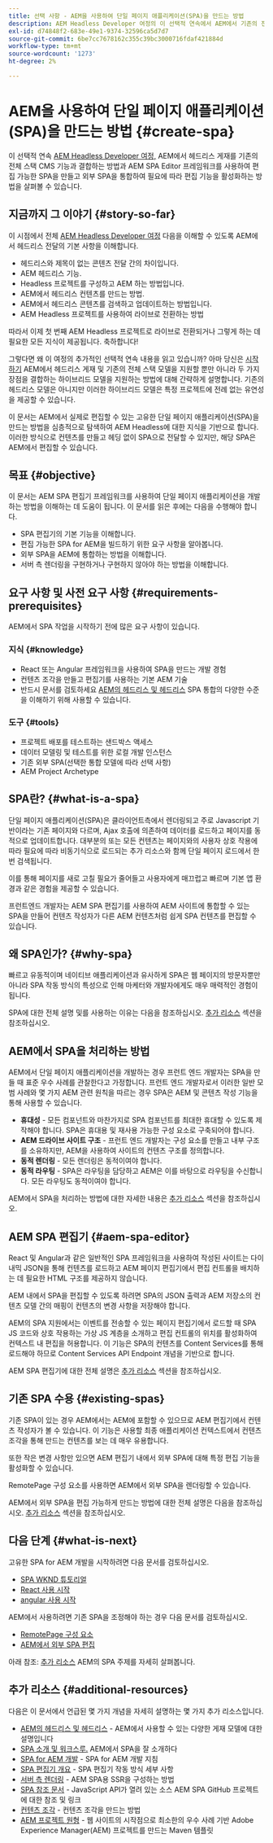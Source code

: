 ```yaml
---
title: 선택 사항 - AEM을 사용하여 단일 페이지 애플리케이션(SPA)을 만드는 방법
description: AEM Headless Developer 여정의 이 선택적 연속에서 AEM에서 기존의 전체 스택 CMS 기능과 헤드리스 게재를 결합하는 방법과 AEM SPA Editor 프레임워크를 사용하여 편집 가능한 SPA을 만드는 방법을 알아봅니다.
exl-id: d74848f2-683e-49e1-9374-32596ca5d7d7
source-git-commit: 6be7cc7678162c355c39bc3000716fdaf421884d
workflow-type: tm+mt
source-wordcount: '1273'
ht-degree: 2%

---
```


# AEM을 사용하여 단일 페이지 애플리케이션(SPA)을 만드는 방법 {#create-spa}

이 선택적 연속 [AEM Headless Developer 여정,](overview.md) AEM에서 헤드리스 게재를 기존의 전체 스택 CMS 기능과 결합하는 방법과 AEM SPA Editor 프레임워크를 사용하여 편집 가능한 SPA을 만들고 외부 SPA을 통합하여 필요에 따라 편집 기능을 활성화하는 방법을 살펴볼 수 있습니다.

## 지금까지 그 이야기 {#story-so-far}

이 시점에서 전체 [AEM Headless Developer 여정](overview.md) 다음을 이해할 수 있도록 AEM에서 헤드리스 전달의 기본 사항을 이해합니다.

* 헤드리스와 제목이 없는 콘텐츠 전달 간의 차이입니다.
* AEM 헤드리스 기능.
* Headless 프로젝트를 구성하고 AEM 하는 방법입니다.
* AEM에서 헤드리스 컨텐츠를 만드는 방법.
* AEM에서 헤드리스 콘텐츠를 검색하고 업데이트하는 방법입니다.
* AEM Headless 프로젝트를 사용하여 라이브로 전환하는 방법

따라서 이제 첫 번째 AEM Headless 프로젝트로 라이브로 전환되거나 그렇게 하는 데 필요한 모든 지식이 제공됩니다. 축하합니다!

그렇다면 왜 이 여정의 추가적인 선택적 연속 내용을 읽고 있습니까? 아마 당신은 [시작하기](getting-started.md#integration-levels) AEM에서 헤드리스 게재 및 기존의 전체 스택 모델을 지원할 뿐만 아니라 두 가지 장점을 결합하는 하이브리드 모델을 지원하는 방법에 대해 간략하게 설명합니다. 기존의 헤드리스 모델은 아니지만 이러한 하이브리드 모델은 특정 프로젝트에 전례 없는 유연성을 제공할 수 있습니다.

이 문서는 AEM에서 실제로 편집할 수 있는 고유한 단일 페이지 애플리케이션(SPA)을 만드는 방법을 심층적으로 탐색하여 AEM Headless에 대한 지식을 기반으로 합니다. 이러한 방식으로 컨텐츠를 만들고 헤딩 없이 SPA으로 전달할 수 있지만, 해당 SPA은 AEM에서 편집할 수 있습니다.

## 목표 {#objective}

이 문서는 AEM SPA 편집기 프레임워크를 사용하여 단일 페이지 애플리케이션을 개발하는 방법을 이해하는 데 도움이 됩니다. 이 문서를 읽은 후에는 다음을 수행해야 합니다.

* SPA 편집기의 기본 기능을 이해합니다.
* 편집 가능한 SPA for AEM을 빌드하기 위한 요구 사항을 알아봅니다.
* 외부 SPA을 AEM에 통합하는 방법을 이해합니다.
* 서버 측 렌더링을 구현하거나 구현하지 않아야 하는 방법을 이해합니다.

## 요구 사항 및 사전 요구 사항 {#requirements-prerequisites}

AEM에서 SPA 작업을 시작하기 전에 많은 요구 사항이 있습니다.

### 지식 {#knowledge}

* React 또는 Angular 프레임워크을 사용하여 SPA을 만드는 개발 경험
* 컨텐츠 조각을 만들고 편집기를 사용하는 기본 AEM 기술
* 반드시 문서를 검토하세요 [AEM의 헤드리스 및 헤드리스](/help/implementing/developing/headful-headless.md) SPA 통합의 다양한 수준을 이해하기 위해 사용할 수 있습니다.

### 도구 {#tools}

* 프로젝트 배포를 테스트하는 샌드박스 액세스
* 데이터 모델링 및 테스트를 위한 로컬 개발 인스턴스
* 기존 외부 SPA(선택한 통합 모델에 따라 선택 사항)
* AEM Project Archetype

## SPA란? {#what-is-a-spa}

단일 페이지 애플리케이션(SPA)은 클라이언트측에서 렌더링되고 주로 Javascript 기반이라는 기존 페이지와 다르며, Ajax 호출에 의존하여 데이터를 로드하고 페이지를 동적으로 업데이트합니다. 대부분의 또는 모든 컨텐츠는 페이지와의 사용자 상호 작용에 따라 필요에 따라 비동기식으로 로드되는 추가 리소스와 함께 단일 페이지 로드에서 한 번 검색됩니다.

이를 통해 페이지를 새로 고칠 필요가 줄어들고 사용자에게 매끄럽고 빠르며 기본 앱 환경과 같은 경험을 제공할 수 있습니다.

프런트엔드 개발자는 AEM SPA 편집기를 사용하여 AEM 사이트에 통합할 수 있는 SPA을 만들어 컨텐츠 작성자가 다른 AEM 컨텐츠처럼 쉽게 SPA 컨텐츠를 편집할 수 있습니다.

## 왜 SPA인가? {#why-spa}

빠르고 유동적이며 네이티브 애플리케이션과 유사하게 SPA은 웹 페이지의 방문자뿐만 아니라 SPA 작동 방식의 특성으로 인해 마케터와 개발자에게도 매우 매력적인 경험이 됩니다.

SPA에 대한 전체 설명 및를 사용하는 이유는 다음을 참조하십시오. [추가 리소스](#additional-resources) 섹션을 참조하십시오.

## AEM에서 SPA을 처리하는 방법

AEM에서 단일 페이지 애플리케이션을 개발하는 경우 프런트 엔드 개발자는 SPA을 만들 때 표준 우수 사례를 관찰한다고 가정합니다. 프런트 엔드 개발자로서 이러한 일반 모범 사례와 몇 가지 AEM 관련 원칙을 따르는 경우 SPA은 AEM 및 콘텐츠 작성 기능을 통해 사용할 수 있습니다.

* **휴대성** - 모든 컴포넌트와 마찬가지로 SPA 컴포넌트를 최대한 휴대할 수 있도록 제작해야 합니다. SPA은 휴대용 및 재사용 가능한 구성 요소로 구축되어야 합니다.
* **AEM 드라이브 사이트 구조** - 프런트 엔드 개발자는 구성 요소를 만들고 내부 구조를 소유하지만, AEM을 사용하여 사이트의 컨텐츠 구조를 정의합니다.
* **동적 렌더링** - 모든 렌더링은 동적이여야 합니다.
* **동적 라우팅** - SPA은 라우팅을 담당하고 AEM은 이를 바탕으로 라우팅을 수신합니다. 모든 라우팅도 동적이여야 합니다.

AEM에서 SPA을 처리하는 방법에 대한 자세한 내용은 [추가 리소스](#additional-resources) 섹션을 참조하십시오.

## AEM SPA 편집기 {#aem-spa-editor}

React 및 Angular과 같은 일반적인 SPA 프레임워크을 사용하여 작성된 사이트는 다이내믹 JSON을 통해 컨텐츠를 로드하고 AEM 페이지 편집기에서 편집 컨트롤을 배치하는 데 필요한 HTML 구조를 제공하지 않습니다.

AEM 내에서 SPA을 편집할 수 있도록 하려면 SPA의 JSON 출력과 AEM 저장소의 컨텐츠 모델 간의 매핑이 컨텐츠의 변경 사항을 저장해야 합니다.

AEM의 SPA 지원에서는 이벤트를 전송할 수 있는 페이지 편집기에서 로드할 때 SPA JS 코드와 상호 작용하는 가상 JS 계층을 소개하고 편집 컨트롤의 위치를 활성화하여 컨텍스트 내 편집을 허용합니다. 이 기능은 SPA의 컨텐츠를 Content Services를 통해 로드해야 하므로 Content Services API Endpoint 개념을 기반으로 합니다.

AEM SPA 편집기에 대한 전체 설명은 [추가 리소스](#additional-resources) 섹션을 참조하십시오.

## 기존 SPA 수용 {#existing-spas}

기존 SPA이 있는 경우 AEM에서는 AEM에 포함할 수 있으므로 AEM 편집기에서 컨텐츠 작성자가 볼 수 있습니다. 이 기능은 사용할 최종 애플리케이션 컨텍스트에서 컨텐츠 조각을 통해 만드는 컨텐츠를 보는 데 매우 유용합니다.

또한 작은 변경 사항만 있으면 AEM 편집기 내에서 외부 SPA에 대해 특정 편집 기능을 활성화할 수 있습니다.

RemotePage 구성 요소를 사용하면 AEM에서 외부 SPA을 렌더링할 수 있습니다.

AEM에서 외부 SPA을 편집 가능하게 만드는 방법에 대한 전체 설명은 다음을 참조하십시오. [추가 리소스](#additional-resources) 섹션을 참조하십시오.

## 다음 단계 {#what-is-next}

고유한 SPA for AEM 개발을 시작하려면 다음 문서를 검토하십시오.

* [SPA WKND 튜토리얼](/help/implementing/developing/hybrid/wknd-tutorial.md)
* [React 사용 시작](/help/implementing/developing/hybrid/getting-started-react.md)
* [angular 사용 시작](/help/implementing/developing/hybrid/getting-started-angular.md)

AEM에서 사용하려면 기존 SPA을 조정해야 하는 경우 다음 문서를 검토하십시오.

* [RemotePage 구성 요소](/help/implementing/developing/hybrid/remote-page.md)
* [AEM에서 외부 SPA 편집](/help/implementing/developing/hybrid/editing-external-spa.md)

아래 참조: [추가 리소스](#additional-resources) AEM의 SPA 주제를 자세히 살펴봅니다.

## 추가 리소스 {#additional-resources}

다음은 이 문서에서 언급된 몇 가지 개념을 자세히 설명하는 몇 가지 추가 리소스입니다.

* [AEM의 헤드리스 및 헤드리스](/help/implementing/developing/headful-headless.md) - AEM에서 사용할 수 있는 다양한 게재 모델에 대한 설명입니다
* [SPA 소개 및 워크스루.](/help/implementing/developing/hybrid/introduction.md) AEM에서 SPA을 잘 소개하다
* [SPA for AEM 개발](/help/implementing/developing/hybrid/developing.md) - SPA for AEM 개발 지침
* [SPA 편집기 개요](/help/implementing/developing/hybrid/editor-overview.md) - SPA 편집기 작동 방식 세부 사항
* [서버 측 렌더링](/help/implementing/developing/hybrid/ssr.md) - AEM SPA용 SSR을 구성하는 방법
* [SPA 참조 문서](/help/implementing/developing/hybrid/reference-materials.md) - JavaScript API가 열려 있는 소스 AEM SPA GitHub 프로젝트에 대한 참조 및 링크
* [컨텐츠 조각](/help/sites-cloud/administering/content-fragments/content-fragments.md) - 컨텐츠 조각을 만드는 방법
* [AEM 프로젝트 원형](https://experienceleague.adobe.com/docs/experience-manager-core-components/using/developing/archetype/overview.html) - 웹 사이트의 시작점으로 최소한의 우수 사례 기반 Adobe Experience Manager(AEM) 프로젝트를 만드는 Maven 템플릿

